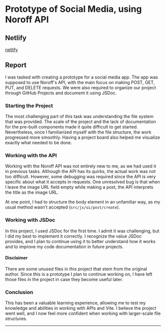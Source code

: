 # Prototype of Social Media, using Noroff API

## Netlify

[netlify](https://glittery-daffodil-926843.netlify.app)

## Report

I was tasked with creating a prototype for a social media app. The app was supposed to use Noroff's API, with the main focus on making POST, GET, PUT, and DELETE requests. We were also required to organize our project through GitHub Projects and document it using JSDoc.

### Starting the Project

The most challenging part of this task was understanding the file system that was provided. The scale of the project and the lack of documentation for the pre-built components made it quite difficult to get started. Nevertheless, once I familiarized myself with the file structure, the work progressed more smoothly. Having a project board also helped me visualize exactly what needed to be done.

### Working with the API

Working with the Noroff API was not entirely new to me, as we had used it in previous tasks. Although the API has its quirks, the actual work was not too difficult. However, some debugging was required since the API is very specific about what it accepts in requests. One unresolved bug is that when I leave the image URL field empty while making a post, the API interprets the title as the image URL.

At one point, I had to structure the body element in an unfamiliar way, as my usual method wasn't accepted (`src/js/ui/post/create`).

### Working with JSDoc

In this project, I used JSDoc for the first time. I admit it was challenging, but I did my best to implement it correctly. I recognize the value JSDoc provides, and I plan to continue using it to better understand how it works and to improve my code documentation in future projects.

#### Disclaimer

There are some unused files in this project that stem from the original author. Since this is a prototype I plan to continue working on, I have left those files in the project in case they become useful later.

### Conclusion

This has been a valuable learning experience, allowing me to test my knowledge and abilities in working with APIs and Vite. I believe the project went well, and I now feel more confident when working with larger-scale file structures.

---
